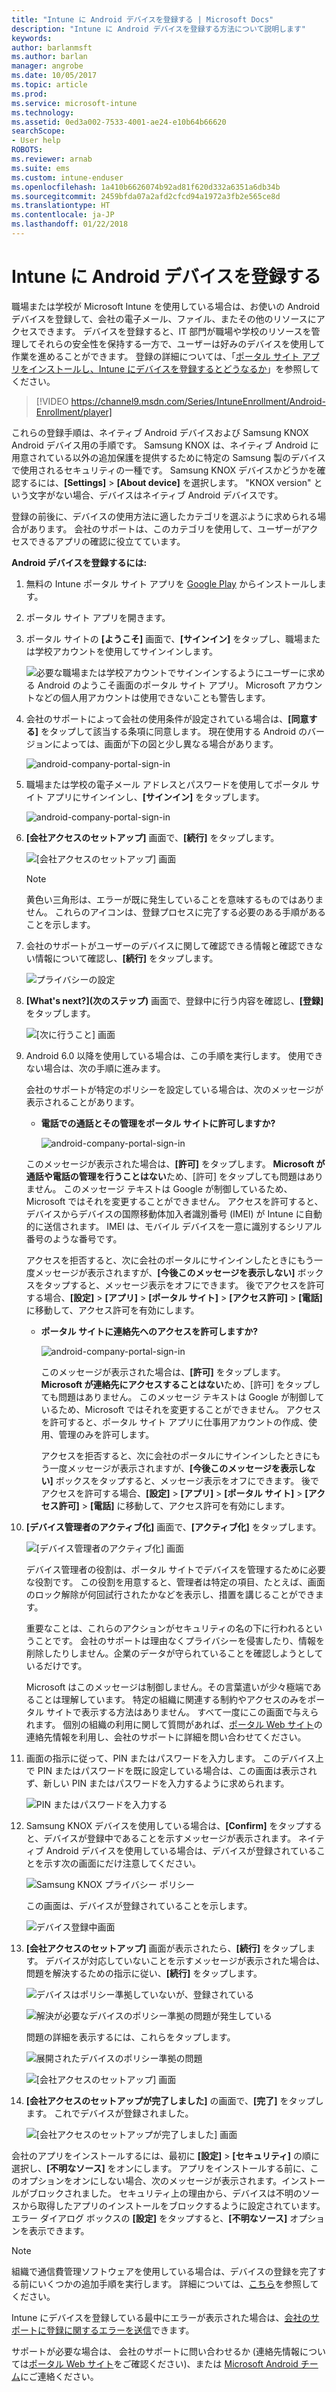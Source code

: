 ```yaml
---
title: "Intune に Android デバイスを登録する | Microsoft Docs"
description: "Intune に Android デバイスを登録する方法について説明します"
keywords: 
author: barlanmsft
ms.author: barlan
manager: angrobe
ms.date: 10/05/2017
ms.topic: article
ms.prod: 
ms.service: microsoft-intune
ms.technology: 
ms.assetid: 0ed3a002-7533-4001-ae24-e10b64b66620
searchScope:
- User help
ROBOTS: 
ms.reviewer: arnab
ms.suite: ems
ms.custom: intune-enduser
ms.openlocfilehash: 1a410b6626074b92ad81f620d332a6351a6db34b
ms.sourcegitcommit: 2459bfda07a2afd2cfcd94a1972a3fb2e565ce8d
ms.translationtype: HT
ms.contentlocale: ja-JP
ms.lasthandoff: 01/22/2018
---
```

# <a name="enroll-your-android-device-in-intune"></a>Intune に Android デバイスを登録する

職場または学校が Microsoft Intune を使用している場合は、お使いの Android デバイスを登録して、会社の電子メール、ファイル、またその他のリソースにアクセスできます。 デバイスを登録すると、IT 部門が職場や学校のリソースを管理してそれらの安全性を保持する一方で、ユーザーは好みのデバイスを使用して作業を進めることができます。 登録の詳細については、「[ポータル サイト アプリをインストールし、Intune にデバイスを登録するとどうなるか](what-happens-if-you-install-the-Company-Portal-app-and-enroll-your-device-in-intune-android.md)」を参照してください。

> [!VIDEO https://channel9.msdn.com/Series/IntuneEnrollment/Android-Enrollment/player]

これらの登録手順は、ネイティブ Android デバイスおよび Samsung KNOX Android デバイス用の手順です。 Samsung KNOX は、ネイティブ Android に用意されている以外の追加保護を提供するために特定の Samsung 製のデバイスで使用されるセキュリティの一種です。 Samsung KNOX デバイスかどうかを確認するには、**[Settings]** > **[About device]** を選択します。 "KNOX version" という文字がない場合、デバイスはネイティブ Android デバイスです。

登録の前後に、デバイスの使用方法に適したカテゴリを選ぶように求められる場合があります。 会社のサポートは、このカテゴリを使用して、ユーザーがアクセスできるアプリの確認に役立てています。

**Android デバイスを登録するには:**

1. 無料の Intune ポータル サイト アプリを [Google Play](http://play.google.com/store/apps/details?id=com.microsoft.windowsintune.companyportal) からインストールします。

2. ポータル サイト アプリを開きます。

3. ポータル サイトの **[ようこそ]** 画面で、**[サインイン]** をタップし、職場または学校アカウントを使用してサインインします。

   ![必要な職場または学校アカウントでサインインするようにユーザーに求める Android のようこそ画面のポータル サイト アプリ。 Microsoft アカウントなどの個人用アカウントは使用できないことも警告します。](./media/and-enroll-0-welcome-screen.png)   

4. 会社のサポートによって会社の使用条件が設定されている場合は、**[同意する]** をタップして該当する条項に同意します。 現在使用する Android のバージョンによっては、画面が下の図と少し異なる場合があります。

   ![android-company-portal-sign-in](./media/and-enroll-3-accept-terms.png)

5. 職場または学校の電子メール アドレスとパスワードを使用してポータル サイト アプリにサインインし、**[サインイン]** をタップします。

   ![android-company-portal-sign-in](./media/and-enroll-2-cp-sign-in.png)

6. **[会社アクセスのセットアップ]** 画面で、**[続行]** をタップします。

   ![[会社アクセスのセットアップ] 画面](/intune/media/android_cp_enroll_01_1709_new.png)

   > [!NOTE]
   > 黄色い三角形は、エラーが既に発生していることを意味するものではありません。 これらのアイコンは、登録プロセスに完了する必要のある手順があることを示します。

7. 会社のサポートがユーザーのデバイスに関して確認できる情報と確認できない情報について確認し、**[続行]** をタップします。

   ![プライバシーの設定](/intune/media/android_cp_enroll_02_after_1710.png)

8. **[What's next?]\(次のステップ\)** 画面で、登録中に行う内容を確認し、**[登録]** をタップします。

   ![[次に行うこと] 画面](/intune/media/android_cp_enroll_03_after_1710.png)

9. Android 6.0 以降を使用している場合は、この手順を実行します。 使用できない場合は、次の手順に進みます。

   会社のサポートが特定のポリシーを設定している場合は、次のメッセージが表示されることがあります。
   - **電話での通話とその管理をポータル サイトに許可しますか?**

     ![android-company-portal-sign-in](./media/and-enroll-3a-allow-phone-access.png)

   このメッセージが表示された場合は、**[許可]** をタップします。 **Microsoft が通話や電話の管理を行うことはない**ため、[許可] をタップしても問題はありません。 このメッセージ テキストは Google が制御しているため、Microsoft ではそれを変更することができません。 アクセスを許可すると、デバイスからデバイスの国際移動体加入者識別番号 (IMEI) が Intune に自動的に送信されます。 IMEI は、モバイル デバイスを一意に識別するシリアル番号のような番号です。

   アクセスを拒否すると、次に会社のポータルにサインインしたときにもう一度メッセージが表示されますが、**[今後このメッセージを表示しない]** ボックスをタップすると、メッセージ表示をオフにできます。 後でアクセスを許可する場合、**[設定]** &gt; **[アプリ]** &gt; **[ポータル サイト]** &gt; **[アクセス許可]** &gt; **[電話]** に移動して、アクセス許可を有効にします。

   - **ポータル サイトに連絡先へのアクセスを許可しますか?**

     ![android-company-portal-sign-in](./media/and-enroll-3b-allow-contacts-access.png)

     このメッセージが表示された場合は、**[許可]** をタップします。 **Microsoft が連絡先にアクセスすることはない**ため、[許可] をタップしても問題はありません。 このメッセージ テキストは Google が制御しているため、Microsoft ではそれを変更することができません。 アクセスを許可すると、ポータル サイト アプリに仕事用アカウントの作成、使用、管理のみを許可します。

     アクセスを拒否すると、次に会社のポータルにサインインしたときにもう一度メッセージが表示されますが、**[今後このメッセージを表示しない]** ボックスをタップすると、メッセージ表示をオフにできます。 後でアクセスを許可する場合、**[設定]** &gt; **[アプリ]** &gt; **[ポータル サイト]** &gt; **[アクセス許可]** &gt; **[電話]** に移動して、アクセス許可を有効にします。

10. **[デバイス管理者のアクティブ化]** 画面で、**[アクティブ化]** をタップします。

    ![[デバイス管理者のアクティブ化] 画面](./media/and-enroll-5-activate.png)

    デバイス管理者の役割は、ポータル サイトでデバイスを管理するために必要な役割です。 この役割を用意すると、管理者は特定の項目、たとえば、画面のロック解除が何回試行されたかなどを表示し、措置を講じることができます。

    重要なことは、これらのアクションがセキュリティの名の下に行われるということです。 会社のサポートは理由なくプライバシーを侵害したり、情報を削除したりしません。企業のデータが守られていることを確認しようとしているだけです。

    Microsoft はこのメッセージは制御しません。その言葉遣いが少々極端であることは理解しています。 特定の組織に関連する制約やアクセスのみをポータル サイトで表示する方法はありません。 すべて一度にこの画面で与えられます。 個別の組織の利用に関して質問があれば、[ポータル Web サイト](https://portal.manage.microsoft.com#HelpDeskDialog)の連絡先情報を利用し、会社のサポートに詳細を問い合わせてください。

11. 画面の指示に従って、PIN またはパスワードを入力します。 このデバイス上で PIN またはパスワードを既に設定している場合は、この画面は表示されず、新しい PIN またはパスワードを入力するように求められます。

    ![PIN またはパスワードを入力する](./media/and-enroll-6-PIN-native.png)

12. Samsung KNOX デバイスを使用している場合は、**[Confirm]** をタップすると、デバイスが登録中であることを示すメッセージが表示されます。 ネイティブ Android デバイスを使用している場合は、デバイスが登録されていることを示す次の画面にだけ注意してください。

    ![Samsung KNOX プライバシー ポリシー](./media/and-enroll-7-knox-privacy-policy.png)

    この画面は、デバイスが登録されていることを示します。

    ![デバイス登録中画面](./media/and-enroll-8-device-enrolling.png)

13. **[会社アクセスのセットアップ]** 画面が表示されたら、**[続行]** をタップします。 デバイスが対応していないことを示すメッセージが表示された場合は、問題を解決するための指示に従い、**[続行]** をタップします。

    ![デバイスはポリシー準拠していないが、登録されている](/intune/media/android_cp_enroll_05_post_1709.png)

    ![解決が必要なデバイスのポリシー準拠の問題が発生している](/intune/media/android_cp_enroll_03_post_1709.png)

    問題の詳細を表示するには、これらをタップします。

    ![展開されたデバイスのポリシー準拠の問題](/intune/media/android_cp_enroll_04_post_1709.png)

    ![[会社アクセスのセットアップ] 画面](./media/and-enroll-9d-comp-access-setup.png)  

14. **[会社アクセスのセットアップが完了しました]** の画面で、**[完了]** をタップします。 これでデバイスが登録されました。

    ![[会社アクセスのセットアップが完了しました] 画面](./media/and-enroll-10-comp-access-setup-complete.png)

会社のアプリをインストールするには、最初に **[設定]** &gt; **[セキュリティ]** の順に選択し、**[不明なソース]** をオンにします。 アプリをインストールする前に、このオプションをオンにしない場合、次のメッセージが表示されます。インストールがブロックされました。 セキュリティ上の理由から、デバイスは不明のソースから取得したアプリのインストールをブロックするように設定されています。 エラー ダイアログ ボックスの **[設定]** をタップすると、**[不明なソース]** オプションを表示できます。

> [!Note]
> 組織で通信費管理ソフトウェアを使用している場合は、デバイスの登録を完了する前にいくつかの追加手順を実行します。 詳細については、[こちら](enroll-your-device-with-telecom-expense-management-android.md)を参照してください。

Intune にデバイスを登録している最中にエラーが表示された場合は、[会社のサポートに登録に関するエラーを送信](send-enrollment-errors-to-your-it-admin-android.md)できます。

サポートが必要な場合は、 会社のサポートに問い合わせるか (連絡先情報については[ポータル Web サイト](https://portal.manage.microsoft.com#HelpDeskDialog)をご確認ください)、または <a href="mailto:wintunedroidfbk@microsoft.com?subject=I'm having trouble with enrolling my Android device&body=Describe the issue you're experiencing here.">Microsoft Android チーム</a>にご連絡ください。
